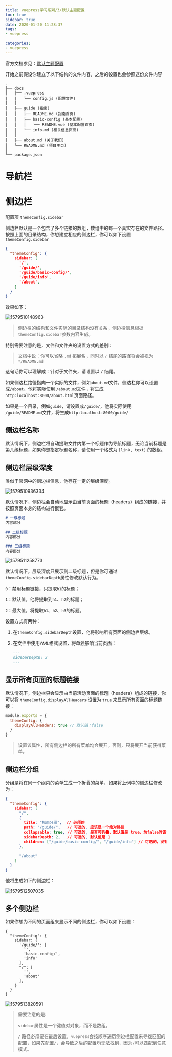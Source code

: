 ```yaml
---
title: vuepress学习系列/3/默认主题配置
toc: true
sidebar: true
date: 2020-01-20 11:28:37
tags:
- vuepress

categories:
- vuepress
---
```


官方文档参见：[默认主题配置](https://vuepress.vuejs.org/zh/theme/default-theme-config.html#首页)



开始之前假设你建立了以下结构的文件内容，之后的设置也会参照这份文件内容
```
.
├── docs
│   ├── .vuepress
|	|	└── config.js (配置文件)
|	|
│   ├── guide (指南)
│   │   ├── README.md (指南首页)
│   │   ├── basic-config (基本配置)
│   │   │   └── README.vue (基本配置首页)
│   │   └── info.md (相关信息页面)
│   │ 
│   ├── about.md (关于我们)
│   └── README.md (项目主页)
│ 
└── package.json

```


# 导航栏





# 侧边栏

配置项 `themeConfig.sidebar`

侧边栏默认是一个包含了多个链接的数组，数组中的每一个真实存在的文件路径。按照上面的目录结构，你想建立相应的侧边栏，你可以如下设置`themeConfig.sidebar`
```json
{
  "themeConfig": {
    sidebar: [
      '/',
      '/guide/',
      '/guide/basic-config/',
      '/guide/info',
      '/about',
    ]
  }
}
```

效果如下：

![1579510148963](vuepress-03-default-theme-config/1579510148963.png)

> 侧边栏的结构和文件实际的目录结构没有关系，侧边栏信息根据`themeConfig.sidebar`参数内容生成。

特别需要注意的是，文件和文件夹的设置方式的差别：

> 文档中说：你可以省略 `.md` 拓展名，同时以 `/` 结尾的路径将会被视为 `*/README.md`

这句话你可以理解成：针对于文件夹，请设置以 `/` 结尾。

如果侧边栏路径指向一个实际的文件，例如`about.md`文件，侧边栏你可以设置成`/about`，他将实际使用 `/about.md`文件，将生成`http:localhost:8000/about.html`页面路径。

如果是一个目录，例如`guide`，请设置成`/guide/`，他将实际使用 `/guide/README.md`文件，将生成`http:localhost:8000/guide/`



## 侧边栏名称

默认情况下，侧边栏将自动提取文件内第一个标题作为导航标题，无论当前标题是第几级标题，如果你想指定标题名称，请使用一个格式为 `[link, text]` 的数组。



## 侧边栏层级深度

类似于官网中的侧边栏信息，他存在一定的层级深度。

![1579510936334](vuepress-03-default-theme-config/1579510936334.png)

默认情况下，侧边栏会自动地显示由当前页面的标题（headers）组成的链接，并按照页面本身的结构进行嵌套。

```markdown
# 一级标题
内容部分

## 二级标题
内容部分

### 三级标题
内容部分

```

![1579511258773](vuepress-03-default-theme-config/1579511258773.png)

默认情况下，层级深度只展示到二级标题，但是你可通过`themeConfig.sidebarDepth`属性修改默认行为。

`0`：禁用标题链接，只提取`h1`的标题；

`1`：默认值，他将提取到`h1`、`h2`的标题；

`2`：最大值，将提取`h1`、`h2`、`h3`的标题。



设置方式有两种：

1. 在`themeConfig.sidebarDepth`设置，他将影响所有页面的侧边栏层级。

2. 在文件中使用`YAML`格式设置，将单独影响当前页面：

   ```markdown
   ---
   sidebarDepth: 2
   ---
   ```

## 显示所有页面的标题链接

默认情况下，侧边栏只会显示由当前活动页面的标题（headers）组成的链接，你可以将 `themeConfig.displayAllHeaders` 设置为 `true` 来显示所有页面的标题链接：

```js
module.exports = {
  themeConfig: {
    displayAllHeaders: true // 默认值：false
  }
}
```

> 设置该属性，所有侧边栏的所有菜单均会展开，否则，只将展开当前获得菜单。





## 侧边栏分组

分组是将在同一个组内的菜单生成一个折叠的菜单，如果将上例中的侧边栏修改为：

```json
{
  "themeConfig": {
    sidebar: [
      "/",
      {
        title: "指南分组",  // 必须的
        path: "/guide/",   // 可选的, 应该是一个绝对路径
        collapsable: true, // 可选的, 是否可折叠，默认值是 true，为false时该分组将永远都是展开状态
        sidebarDepth: 2,   // 可选的, 默认值是 1
        children: ["/guide/basic-config/", "/guide/info"] // 可选的，没有时将不会有折叠效果
      },

      "/about"
    ]
  }
}
```

他将生成如下的侧边栏：

![1579512507035](vuepress-03-default-theme-config/1579512507035.png)

## 多个侧边栏

如果你想为不同的页面组来显示不同的侧边栏，你可以如下设置：

```
{
  "themeConfig": {
    sidebar: {
      '/guide/': [
        '',
        'basic-config/',
        'info'
      ],
      "/": [
        '',
        'about'
      ],
    }
  }
}
```



![1579513820591](vuepress-03-default-theme-config/1579513820591.png)

>需要注意的是:
>
>`sidebar`属性是一个键值对对象，而不是数组。
>
>`/` 路径必须要在最后设置，`vuepress`会按顺序遍历侧边栏配置来寻找匹配的配置，如果先配置`/`，会导致之后的配置均无法找到，因为`/`可以匹配到任意模式。

